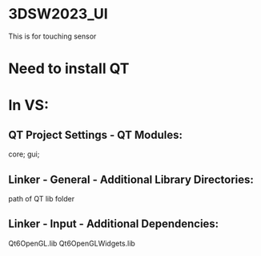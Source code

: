# 3DSW2023_UI
This is for touching sensor

# Need to install QT
# In VS: 
## QT Project Settings - QT Modules: 
core; 
gui;
## Linker - General - Additional Library Directories: 
path of QT lib folder
## Linker - Input - Additional Dependencies:
Qt6OpenGL.lib
Qt6OpenGLWidgets.lib
